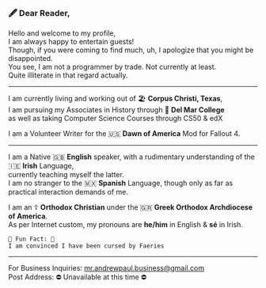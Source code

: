 ### 🖋️ Dear Reader,
<!-- Introduction -->
 Hello and welcome to my profile,\
 I am always happy to entertain guests!\
 Though, if you were coming to find much, uh, I apologize that you might be disappointed.\
 You see, I am not a programmer by trade. Not currently at least.\
 Quite illiterate in that regard actually.
	
<!-- Work & Location -->
---
I am currently living and working out of 🏖️ **Corpus Christi, Texas**,\
I am pursuing my Associates in History through 🌊 **Del Mar College**\
as well as taking Computer Science Courses through CS50 & edX

I am a Volunteer Writer for the 🇺🇸 **Dawn of America** Mod for Fallout 4.

<!-- About Me Info -->
---
I am a Native 🇬🇧 **English** speaker, with a rudimentary understanding of the 🇮🇪 **Irish** Language,\
currently teaching myself the latter.\
I am no stranger to the 🇲🇽 **Spanish** Language, though only as far as practical interaction demands of me.

I am an ☦️ **Orthodox Christian** under the 🇬🇷 **Greek Orthodox Archdiocese of America**.\
As per Internet custom, my pronouns are **he/him** in English & **sé** in Irish.

	🧚 Fun Fact: 🧚
	I am convinced I have been cursed by Faeries

<!-- Contact Information -->
---
For Business Inquiries: mr.andrewpaul.business@gmail.com\
Post Address: ⛔ Unavailable at this time ⛔
